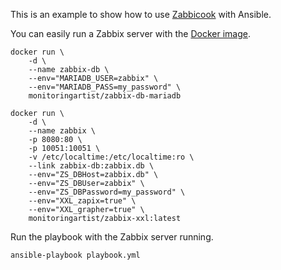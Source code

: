 This is an example to show how to use [Zabbicook](https://github.com/rerorero/zabbicook) with Ansible.

You can easily run a Zabbix server with the [Docker image](https://www.zabbix.org/wiki/Dockerized_Zabbix).

```
docker run \
    -d \
    --name zabbix-db \
    --env="MARIADB_USER=zabbix" \
    --env="MARIADB_PASS=my_password" \
    monitoringartist/zabbix-db-mariadb

docker run \
    -d \
    --name zabbix \
    -p 8080:80 \
    -p 10051:10051 \
    -v /etc/localtime:/etc/localtime:ro \
    --link zabbix-db:zabbix.db \
    --env="ZS_DBHost=zabbix.db" \
    --env="ZS_DBUser=zabbix" \
    --env="ZS_DBPassword=my_password" \
    --env="XXL_zapix=true" \
    --env="XXL_grapher=true" \
    monitoringartist/zabbix-xxl:latest
```

Run the playbook with the Zabbix server running.
```
ansible-playbook playbook.yml
```
